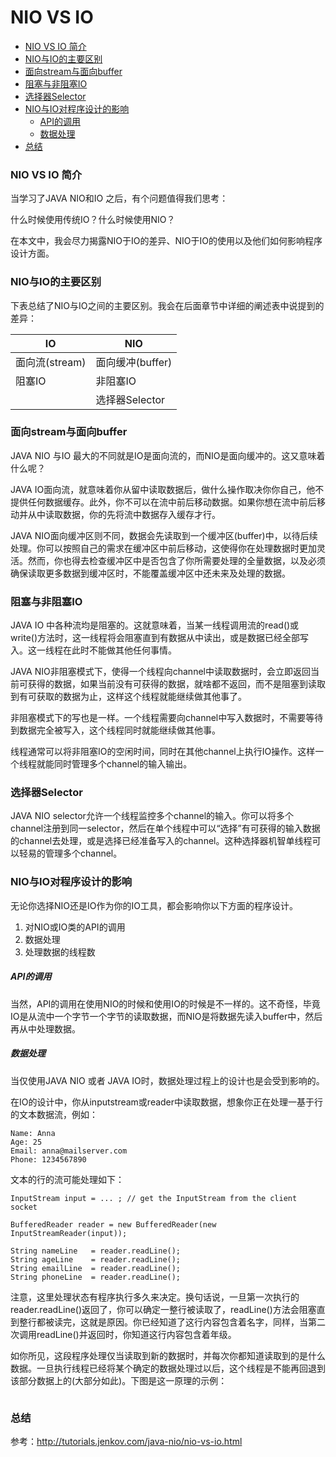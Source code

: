 # NIO VS IO

- [NIO VS IO 简介](#nio-vs-io-简介)
- [NIO与IO的主要区别](#nio与io的主要区别)
- [面向stream与面向buffer](#面向stream与面向buffer)
- [阻塞与非阻塞IO](#阻塞与非阻塞io)
- [选择器Selector](#选择器selector)
- [NIO与IO对程序设计的影响](#nio与io对程序设计的影响)
  - [API的调用](#api的调用)
  - [数据处理](#数据处理)
- [总结](#总结)

### NIO VS IO 简介

当学习了JAVA NIO和IO 之后，有个问题值得我们思考：

什么时候使用传统IO？什么时候使用NIO？

在本文中，我会尽力揭露NIO于IO的差异、NIO于IO的使用以及他们如何影响程序设计方面。

### NIO与IO的主要区别

下表总结了NIO与IO之间的主要区别。我会在后面章节中详细的阐述表中说提到的差异：

| IO | NIO |
| - | - |
| 面向流(stream) | 面向缓冲(buffer) |
| 阻塞IO | 非阻塞IO |
|  | 选择器Selector |

### 面向stream与面向buffer

JAVA NIO 与IO 最大的不同就是IO是面向流的，而NIO是面向缓冲的。这又意味着什么呢？

JAVA IO面向流，就意味着你从留中读取数据后，做什么操作取决你你自己，他不提供任何数据缓存。此外，你不可以在流中前后移动数据。如果你想在流中前后移动并从中读取数据，你的先将流中数据存入缓存才行。

JAVA NIO面向缓冲区则不同，数据会先读取到一个缓冲区(buffer)中，以待后续处理。你可以按照自己的需求在缓冲区中前后移动，这使得你在处理数据时更加灵活。然而，你也得去检查缓冲区中是否包含了你所需要处理的全量数据，以及必须确保读取更多数据到缓冲区时，不能覆盖缓冲区中还未来及处理的数据。

### 阻塞与非阻塞IO

JAVA IO 中各种流均是阻塞的。这就意味着，当某一线程调用流的read()或write()方法时，这一线程将会阻塞直到有数据从中读出，或是数据已经全部写入。这一线程在此时不能做其他任何事情。

JAVA NIO非阻塞模式下，使得一个线程向channel中读取数据时，会立即返回当前可获得的数据，如果当前没有可获得的数据，就啥都不返回，而不是阻塞到读取到有可获取的数据为止，这样这个线程就能继续做其他事了。

非阻塞模式下的写也是一样。一个线程需要向channel中写入数据时，不需要等待到数据完全被写入，这个线程同时就能继续做其他事。

线程通常可以将非阻塞IO的空闲时间，同时在其他channel上执行IO操作。这样一个线程就能同时管理多个channel的输入输出。

### 选择器Selector

JAVA NIO selector允许一个线程监控多个channel的输入。你可以将多个channel注册到同一selector，然后在单个线程中可以“选择”有可获得的输入数据的channel去处理，或是选择已经准备写入的channel。这种选择器机智单线程可以轻易的管理多个channel。

### NIO与IO对程序设计的影响

无论你选择NIO还是IO作为你的IO工具，都会影响你以下方面的程序设计。
1. 对NIO或IO类的API的调用
2. 数据处理
3. 处理数据的线程数

##### API的调用

当然，API的调用在使用NIO的时候和使用IO的时候是不一样的。这不奇怪，毕竟IO是从流中一个字节一个字节的读取数据，而NIO是将数据先读入buffer中，然后再从中处理数据。

##### 数据处理

当仅使用JAVA NIO 或者 JAVA IO时，数据处理过程上的设计也是会受到影响的。

在IO的设计中，你从inputstream或reader中读取数据，想象你正在处理一基于行的文本数据流，例如：

```
Name: Anna
Age: 25
Email: anna@mailserver.com
Phone: 1234567890
```

文本的行的流可能处理如下：
```
InputStream input = ... ; // get the InputStream from the client socket

BufferedReader reader = new BufferedReader(new InputStreamReader(input));

String nameLine   = reader.readLine();
String ageLine    = reader.readLine();
String emailLine  = reader.readLine();
String phoneLine  = reader.readLine();
```

注意，这里处理状态有程序执行多久来决定。换句话说，一旦第一次执行的reader.readLine()返回了，你可以确定一整行被读取了，readLine()方法会阻塞直到整行都被读完，这就是原因。你已经知道了这行内容包含着名字，同样，当第二次调用readLine()并返回时，你知道这行内容包含着年级。

如你所见，这段程序处理仅当读取到新的数据时，并每次你都知道读取到的是什么数据。一旦执行线程已经将某个确定的数据处理过以后，这个线程是不能再回退到该部分数据上的(大部分如此)。下图是这一原理的示例：

![]()


### 总结

参考：<http://tutorials.jenkov.com/java-nio/nio-vs-io.html>
